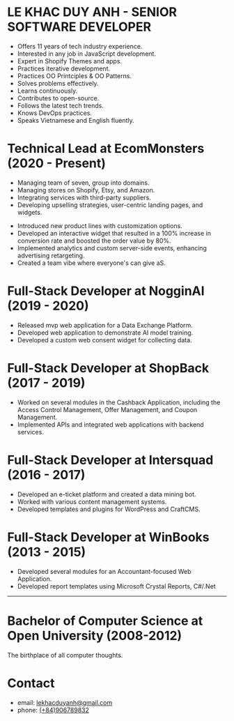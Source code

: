 # LE KHAC DUY ANH - SENIOR SOFTWARE DEVELOPER
- Offers 11 years of tech industry experience.
- Interested in any job in JavaScript development.
- Expert in Shopify Themes and apps.
- Practices iterative development.
- Practices OO Printciples & OO Patterns.
- Solves problems effectively.
- Learns continuously.
- Contributes to open-source.
- Follows the latest tech trends.
- Knows DevOps practices.
- Speaks Vietnamese and English fluently.

# Technical Lead at EcomMonsters (2020 - Present)
- Managing team of seven, group into domains.
- Managing stores on Shopify, Etsy, and Amazon.
- Integrating services with third-party suppliers.
- Developing upselling strategies, user-centric landing pages, and widgets.
* Introduced new product lines with customization options.
* Developed an interactive widget that resulted in a 100% increase in conversion rate and boosted the order value by 80%.
* Implemented analytics and custom server-side events, enhancing advertising retargeting.
* Created a team vibe where everyone's can give aS.

# Full-Stack Developer at NogginAI (2019 - 2020)
- Released mvp web application for a Data Exchange Platform.
- Developed web application to demonstrate AI model training.
- Developed a custom web consent widget for collecting data.

# Full-Stack Developer at ShopBack (2017 - 2019)
- Worked on several modules in the Cashback Application, including the Access Control Management, Offer Management, and Coupon Management.
- Implemented APIs and integrated web applications with backend services.

# Full-Stack Developer at Intersquad (2016 - 2017)
- Developed an e-ticket platform and created a data mining bot.
- Worked with various content management systems.
- Developed templates and plugins for WordPress and CraftCMS.

# Full-Stack Developer at WinBooks (2013 - 2015)
- Developed several modules for an Accountant-focused Web Application.
- Developed report templates using Microsoft Crystal Reports, C#/.Net 

---
# Bachelor of Computer Science at Open University (2008-2012)
The birthplace of all computer thoughts.

# Contact
- email: [lekhacduyanh@gmail.com](mailto:lekhacduyanh@gmail.com)
- phone: [(+84)906789832](tel:+84906789832)
